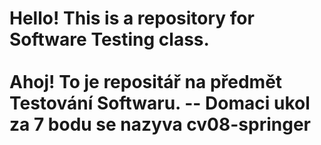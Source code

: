<h1>Hello! This is a repository for Software Testing class. 
  <br>
  <br>
Ahoj! To je repositář na předmět Testování Softwaru. 
  --
  Domaci ukol za 7 bodu se nazyva cv08-springer
</h1>

